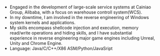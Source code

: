 + Engaged in the development of large-scale service systems at Cainiao Group, Alibaba, with a focus on warehouse controll system(WCS).
+ In my downtime, I am involved in the reverse engineering of Windows system kernels and applications.
+ My skills encompass shellcode injection and execution, memory read/write operations and hiding skills, and I have substantial experience in reverse engineering major game engines including Unreal, Unity and Chrome Engine.
+ Language: Java/C/C++/X86 ASM/Python/JavaSript


